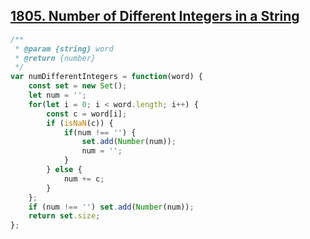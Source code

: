 ## [1805. Number of Different Integers in a String](https://leetcode.com/problems/number-of-different-integers-in-a-string/)
```javascript
/**
 * @param {string} word
 * @return {number}
 */
var numDifferentIntegers = function(word) {
    const set = new Set();
    let num = '';
    for(let i = 0; i < word.length; i++) {
        const c = word[i];   
        if (isNaN(c)) {
            if(num !== '') {
                set.add(Number(num));
                num = '';
            }
        } else {
            num += c;
        }
    };
    if (num !== '') set.add(Number(num));
    return set.size;
};
```
